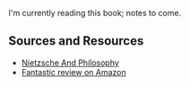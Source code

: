 I'm currently reading this book; notes to come.

## Sources and Resources

* <a href="http://www.amazon.com/gp/product/0231138776/ref=as_li_ss_tl?ie=UTF8&camp=1789&creative=390957&creativeASIN=0231138776&linkCode=as2&tag=stesblo026-20">Nietzsche And Philosophy</a><img src="http://www.assoc-amazon.com/e/ir?t=stesblo026-20&l=as2&o=1&a=0231138776" width="1" height="1" border="0" alt="" style="border:none !important; margin:0px !important;" />
* [Fantastic review on Amazon](http://www.amazon.com/review/R3SXEEIO8CY0TN/ref=cm_cr_pr_perm?ie=UTF8&ASIN=0231056699&linkCode=&nodeID=&tag=)
